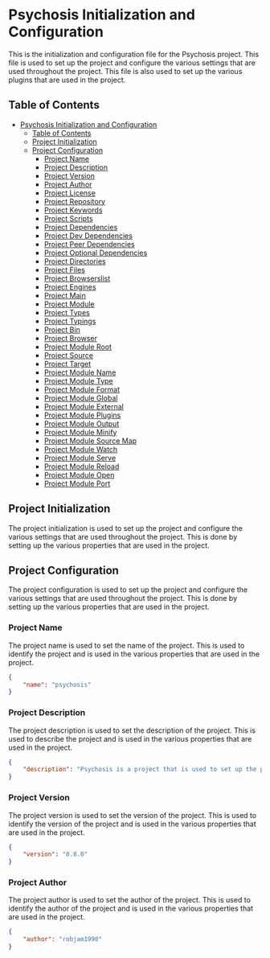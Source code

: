 # Psychosis Initialization and Configuration
This is the initialization and configuration file for the Psychosis project. This file is used to set up the project and configure the various settings that are used throughout the project. This file is also used to set up the various plugins that are used in the project.

## Table of Contents
- [Psychosis Initialization and Configuration](#psychosis-initialization-and-configuration)
  - [Table of Contents](#table-of-contents)
  - [Project Initialization](#project-initialization)
  - [Project Configuration](#project-configuration)
	- [Project Name](#project-name)
	- [Project Description](#project-description)
	- [Project Version](#project-version)
	- [Project Author](#project-author)
	- [Project License](#project-license)
	- [Project Repository](#project-repository)
	- [Project Keywords](#project-keywords)
	- [Project Scripts](#project-scripts)
	- [Project Dependencies](#project-dependencies)
	- [Project Dev Dependencies](#project-dev-dependencies)
	- [Project Peer Dependencies](#project-peer-dependencies)
	- [Project Optional Dependencies](#project-optional-dependencies)
	- [Project Directories](#project-directories)
	- [Project Files](#project-files)
	- [Project Browserslist](#project-browserslist)
	- [Project Engines](#project-engines)
	- [Project Main](#project-main)
	- [Project Module](#project-module)
	- [Project Types](#project-types)
	- [Project Typings](#project-typings)
	- [Project Bin](#project-bin)
	- [Project Browser](#project-browser)
	- [Project Module Root](#project-module-root)
	- [Project Source](#project-source)
	- [Project Target](#project-target)
	- [Project Module Name](#project-module-name)
	- [Project Module Type](#project-module-type)
	- [Project Module Format](#project-module-format)
	- [Project Module Global](#project-module-global)
	- [Project Module External](#project-module-external)
	- [Project Module Plugins](#project-module-plugins)
	- [Project Module Output](#project-module-output)
	- [Project Module Minify](#project-module-minify)
	- [Project Module Source Map](#project-module-source-map)
	- [Project Module Watch](#project-module-watch)
	- [Project Module Serve](#project-module-serve)
	- [Project Module Reload](#project-module-reload)
	- [Project Module Open](#project-module-open)
	- [Project Module Port](#project-module-port)

## Project Initialization
The project initialization is used to set up the project and configure the various settings that are used throughout the project. This is done by setting up the various properties that are used in the project.

## Project Configuration
The project configuration is used to set up the project and configure the various settings that are used throughout the project. This is done by setting up the various properties that are used in the project.

### Project Name
The project name is used to set the name of the project. This is used to identify the project and is used in the various properties that are used in the project.

```json
{
	"name": "psychosis"
}
```

### Project Description
The project description is used to set the description of the project. This is used to describe the project and is used in the various properties that are used in the project.

```json
{
	"description": "Psychosis is a project that is used to set up the project and configure the various settings that are used throughout the project."
}
```

### Project Version
The project version is used to set the version of the project. This is used to identify the version of the project and is used in the various properties that are used in the project.

```json
{
	"version": "0.8.0"
}
```

### Project Author
The project author is used to set the author of the project. This is used to identify the author of the project and is used in the various properties that are used in the project.

```json
{
	"author": "robjam1990"
}
```